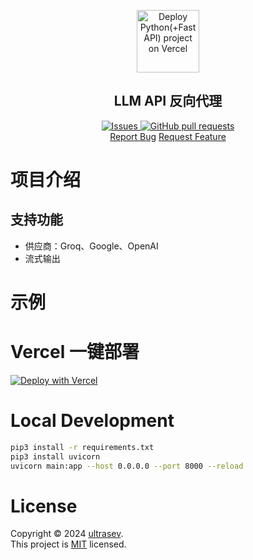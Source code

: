 <p align="center">
 <img width="100px" src="public/vercel.png" align="center" alt="Deploy Python(+FastAPI) project on Vercel" />
 <h2 align="center"> LLM API 反向代理 </h2>

<p align="center">
  <a href="https://github.com/ultrasev/vercel-python-fastapi/issues">
    <img alt="Issues" src="https://img.shields.io/github/issues/ultrasev/vercel-python-fastapi?style=flat&color=336791" />
  </a>
  <a href="https://github.com/ultrasev/vercel-python-fastapi/pulls">
    <img alt="GitHub pull requests" src="https://img.shields.io/github/issues-pr/ultrasev/vercel-python-fastapi?style=flat&color=336791" />
  </a>
  <br />
<a href="https://github.com/ultrasev/vercel-python-fastapi/issues/new/choose">Report Bug</a>
<a href="https://github.com/ultrasev/vercel-python-fastapi/issues/new/choose">Request Feature</a>
</p>

# 项目介绍

## 支持功能

- 供应商：Groq、Google、OpenAI
- 流式输出

# 示例

# Vercel 一键部署

[![Deploy with Vercel](https://vercel.com/button)](https://vercel.com/new/clone?repository-url=https://github.com/ultrasev/vercel-python-fastapi/tree/master/llmproxy&demo-title=PythonDeployment&demo-description=Deploy&demo-url=https://llmproxy.vercel.app/&demo-image=https://vercel.com/button)

# Local Development

```bash
pip3 install -r requirements.txt
pip3 install uvicorn
uvicorn main:app --host 0.0.0.0 --port 8000 --reload
```

# License

Copyright © 2024 [ultrasev](https://github.com/ultrasev).<br />
This project is [MIT](LICENSE) licensed.
